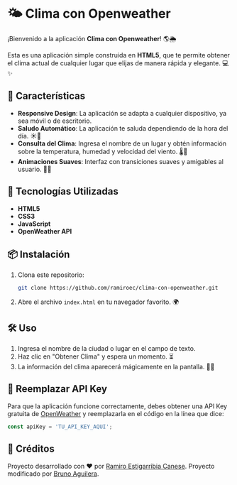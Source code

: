 
# 🌤 Clima con Openweather

¡Bienvenido a la aplicación **Clima con Openweather**! 🌎🌦️

Esta es una aplicación simple construida en **HTML5**, que te permite obtener el clima actual de cualquier lugar que elijas de manera rápida y elegante. 💻✨

## 🚀 Características

- **Responsive Design**: La aplicación se adapta a cualquier dispositivo, ya sea móvil o de escritorio.
- **Saludo Automático**: La aplicación te saluda dependiendo de la hora del día. ☀️🌙
- **Consulta del Clima**: Ingresa el nombre de un lugar y obtén información sobre la temperatura, humedad y velocidad del viento. 🌡💨
- **Animaciones Suaves**: Interfaz con transiciones suaves y amigables al usuario. 🧘‍♂️

## 🎨 Tecnologías Utilizadas

- **HTML5**
- **CSS3**
- **JavaScript**
- **OpenWeather API**

## 📦 Instalación

1. Clona este repositorio:
   ```bash
   git clone https://github.com/ramiroec/clima-con-openweather.git
   ```

2. Abre el archivo `index.html` en tu navegador favorito. 🌍

## 🛠️ Uso

1. Ingresa el nombre de la ciudad o lugar en el campo de texto.
2. Haz clic en "Obtener Clima" y espera un momento. ⏳
3. La información del clima aparecerá mágicamente en la pantalla. 🎩✨

## 🔑 Reemplazar API Key

Para que la aplicación funcione correctamente, debes obtener una API Key gratuita de [OpenWeather](https://openweathermap.org/) y reemplazarla en el código en la línea que dice:

```javascript
const apiKey = 'TU_API_KEY_AQUI';
```

## 🌟 Créditos

Proyecto desarrollado con ❤️ por [Ramiro Estigarribia Canese](https://github.com/ramiroec).
Proyecto modificado por [Bruno Aguilera](https://github.com/brunoaguilera).
